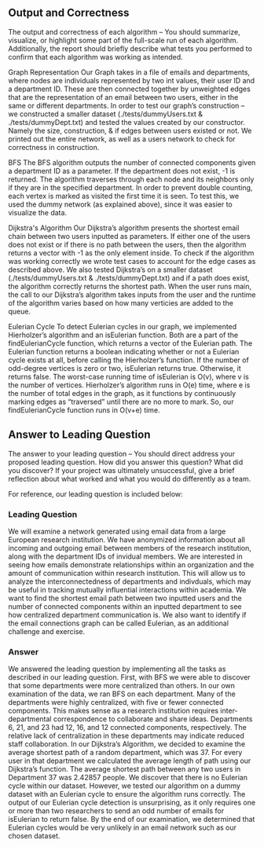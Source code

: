 ## Output and Correctness

The output and correctness of each algorithm – You should summarize, visualize, or highlight some part of the full-scale run of each algorithm. Additionally, the report should briefly describe what tests you performed to confirm that each algorithm was working as intended.


Graph Representation
Our Graph takes in a file of emails and departments, where nodes are individuals represented by two int values, their user ID and a department ID. These are then connected together by unweighted edges that are the representation of an email between two users, either in the same or different departments.
In order to test our graph’s construction – we constructed a smaller dataset (./tests/dummyUsers.txt & ./tests/dummyDept.txt) and tested the values created by our constructor. Namely the size, construction, & if edges between users existed or not. We printed out the entire network, as well as a users network to check for correctness in construction.

BFS
The BFS algorithm outputs the number of connected components given a department ID as a parameter. If the department does not exist, -1 is returned. The algorithm traverses through each node and its neighbors only if they are in the specified department. In order to prevent double counting, each vertex is marked as visited the first time it is seen. To test this, we used the dummy network (as explained above), since it was easier to visualize the data.  

Dijkstra's Algorithm 
Our Dijkstra’s algorithm presents the shortest email chain between two users inputted as parameters. If either one of the users does not exist or if there is no path between the users, then the algorithm returns a vector with -1 as the only element inside. To check if the algorithm was working correctly we wrote test cases to account for the edge cases as described above. We also tested Dijkstra’s on a smaller dataset (./tests/dummyUsers.txt & ./tests/dummyDept.txt) and if a path does exist, the algorithm correctly returns the shortest path. When the user runs main, the call to our Dijkstra’s algorithm takes inputs from the user and the runtime of the algorithm varies based on how many verticies are added to the queue. 

Eulerian Cycle
To detect Eulerian cycles in our graph, we implemented Hierholzer’s algorithm and an isEulerian function. Both are a part of the findEulerianCycle function, which returns a vector of the Eulerian path. The Eulerian function returns a boolean indicating whether or not a Eulerian cycle exists at all, before calling the Hierholzer’s function. If the number of odd-degree vertices is zero or two, isEulerian returns true. Otherwise, it returns false. The worst-case running time of isEulerian is O(v), where v is the number of vertices. Hierholzer’s algorithm runs in O(e) time, where e is the number of total edges in the graph, as it functions by continuously marking edges as “traversed” until there are no more to mark. So, our findEulerianCycle function runs in O(v+e) time.

## Answer to Leading Question

The answer to your leading question – You should direct address your proposed leading question. How did you answer this question? What did you discover? If your project was ultimately unsuccessful, give a brief reflection about what worked and what you would do differently as a team.

For reference, our leading question is included below:

### Leading Question 
We will examine a network generated using email data from a large European research institution. We have anonymized information about all incoming and outgoing email between members of the research institution, along with the department IDs of invidual members.
We are interested in seeing how emails demonstrate relationships within an organization and the amount of communication within research institution. This will allow us to analyze the interconnectedness of departments and indivduals, which may be useful in tracking mutually influential interactions within academia. We want to find the shortest email path between two inputted users and the number of connected components within an inputted department to see how centralized department communication is. We also want to identify if the email connections graph can be called Eulerian, as an additional challenge and exercise.

### Answer

We answered the leading question by implementing all the tasks as described in our leading question. First, with BFS we were able to discover that some departments were more centralized than others. In our own examination of the data, we ran BFS on each department. Many of the departments were highly centralized, with five or fewer connected components. This makes sense as a research institution requires inter-departmental correspondence to collaborate and share ideas. Departments 6, 21, and 23 had 12, 16, and 12 connected components, respectively. The relative lack of centralization in these departments may indicate reduced staff collaboration. In our Dijkstra’s Algorithm, we decided to examine the average shortest path of a random department, which was 37. For every user in that department we calculated the average length of path using our Dijkstra’s function. The average shortest path between any two users in Department 37 was 2.42857 people. We discover that there is no Eulerian cycle within our dataset. However, we tested our algorithm on a dummy dataset with an Eulerian cycle to ensure the algorithm runs correctly. The output of our Eulerian cycle detection is unsurprising, as it only requires one or more than two researchers to send an odd number of emails for isEulerian to return false. By the end of our examination, we determined that Eulerian cycles would be very unlikely in an email network such as our chosen dataset.
